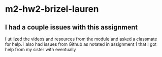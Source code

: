 # m2-hw2-brizel-lauren
## I had a couple issues with this assignment
I utilized the videos and resources from the module and asked a classmate for help. I also had issues from Github as notated in assignment 1 that I got help from my sister with eventually
